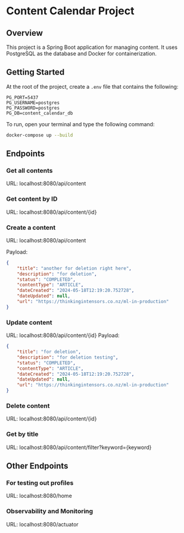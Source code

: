 # Content Calendar Project

## Overview

This project is a Spring Boot application for managing content. It uses PostgreSQL as the database and Docker for containerization.

## Getting Started

At the root of the project, create a `.env` file that contains the following:
```
PG_PORT=5437
PG_USERNAME=postgres
PG_PASSWORD=postgres
PG_DB=content_calendar_db
```

To run, open your terminal and type the following command:

```sh
docker-compose up --build
```

## Endpoints
### Get all contents
URL: localhost:8080/api/content

### Get content by ID
URL: localhost:8080/api/content/{id}

### Create a content
URL: localhost:8080/api/content

Payload:
```json
{
    "title": "another for deletion right here",
    "description": "for deletion",
    "status": "COMPLETED",
    "contentType": "ARTICLE",
    "dateCreated": "2024-05-18T12:19:20.752728",
    "dateUpdated": null,
    "url": "https://thinkingintensors.co.nz/ml-in-production"
}
```

### Update content
URL: localhost:8080/api/content/{id}
Payload:
```json
{
    "title": "for deletion",
    "description": "for deletion testing",
    "status": "COMPLETED",
    "contentType": "ARTICLE",
    "dateCreated": "2024-05-18T12:19:20.752728",
    "dateUpdated": null,
    "url": "https://thinkingintensors.co.nz/ml-in-production"
}
```

### Delete content
URL: localhost:8080/api/content/{id}

### Get by title
URL: localhost:8080/api/content/filter?keyword={keyword}

## Other Endpoints
### For testing out profiles
URL: localhost:8080/home

### Observability and Monitoring
URL: localhost:8080/actuator
